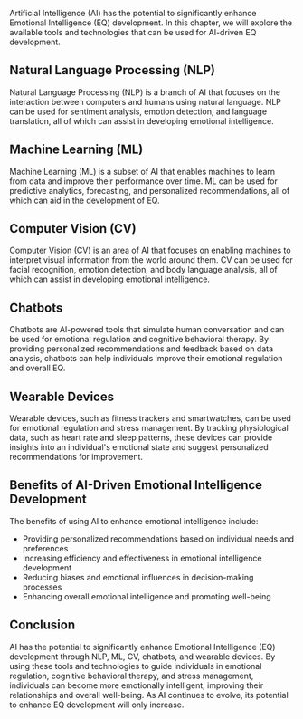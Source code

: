 
Artificial Intelligence (AI) has the potential to significantly enhance Emotional Intelligence (EQ) development. In this chapter, we will explore the available tools and technologies that can be used for AI-driven EQ development.

Natural Language Processing (NLP)
---------------------------------

Natural Language Processing (NLP) is a branch of AI that focuses on the interaction between computers and humans using natural language. NLP can be used for sentiment analysis, emotion detection, and language translation, all of which can assist in developing emotional intelligence.

Machine Learning (ML)
---------------------

Machine Learning (ML) is a subset of AI that enables machines to learn from data and improve their performance over time. ML can be used for predictive analytics, forecasting, and personalized recommendations, all of which can aid in the development of EQ.

Computer Vision (CV)
--------------------

Computer Vision (CV) is an area of AI that focuses on enabling machines to interpret visual information from the world around them. CV can be used for facial recognition, emotion detection, and body language analysis, all of which can assist in developing emotional intelligence.

Chatbots
--------

Chatbots are AI-powered tools that simulate human conversation and can be used for emotional regulation and cognitive behavioral therapy. By providing personalized recommendations and feedback based on data analysis, chatbots can help individuals improve their emotional regulation and overall EQ.

Wearable Devices
----------------

Wearable devices, such as fitness trackers and smartwatches, can be used for emotional regulation and stress management. By tracking physiological data, such as heart rate and sleep patterns, these devices can provide insights into an individual's emotional state and suggest personalized recommendations for improvement.

Benefits of AI-Driven Emotional Intelligence Development
--------------------------------------------------------

The benefits of using AI to enhance emotional intelligence include:

* Providing personalized recommendations based on individual needs and preferences
* Increasing efficiency and effectiveness in emotional intelligence development
* Reducing biases and emotional influences in decision-making processes
* Enhancing overall emotional intelligence and promoting well-being

Conclusion
----------

AI has the potential to significantly enhance Emotional Intelligence (EQ) development through NLP, ML, CV, chatbots, and wearable devices. By using these tools and technologies to guide individuals in emotional regulation, cognitive behavioral therapy, and stress management, individuals can become more emotionally intelligent, improving their relationships and overall well-being. As AI continues to evolve, its potential to enhance EQ development will only increase.
